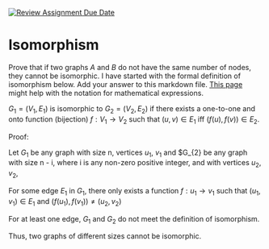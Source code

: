 [![Review Assignment Due Date](https://classroom.github.com/assets/deadline-readme-button-24ddc0f5d75046c5622901739e7c5dd533143b0c8e959d652212380cedb1ea36.svg)](https://classroom.github.com/a/AtNXzL3S)
# Isomorphism

Prove that if two graphs $A$ and $B$ do not have the same number of nodes, they
cannot be isomorphic. I have started with the formal definition of isomorphism
below. Add your answer to this markdown file. [This
page](https://docs.github.com/en/get-started/writing-on-github/working-with-advanced-formatting/writing-mathematical-expressions)
might help with the notation for mathematical expressions.

$G_1=(V_1 , E_1)$ is isomorphic to $G_2 = (V_2, E_2)$ if there exists a
one-to-one and onto function (bijection) $f: V_1 \rightarrow V_2$ such that $(u,v)
\in E_1$ iff $(f(u),f(v)) \in E_2$.

Proof:

Let $G_{1}$ be any graph with size n, vertices $u_{1}$, $v_{1}$ and $G_{2} be any graph with size n - i, where i is any non-zero positive integer, and with vertices $u_{2}$, $v_{2}$,

For some edge $E_{1}$ in $G_{1}$, there only exists a function $f: u_{1} \rightarrow v_{1}$ such that $(u_{1}, v_{1}) \in E_{1}$ and $(f(u_{1}), f(v_{1})) \neq (u_{2}, v_{2})$

For at least one edge, $G_{1}$ and $G_{2}$ do not meet the definition of isomorphism.

Thus, two graphs of different sizes cannot be isomorphic.
